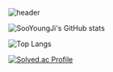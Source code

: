<!--
**SooYoungJi/SooyoungJi** is a ✨ _special_ ✨ repository because its `README.md` (this file) appears on your GitHub profile.

Here are some ideas to get you started:

- 🔭 I’m currently working on ...
- 🌱 I’m currently learning ...
- 👯 I’m looking to collaborate on ...
- 🤔 I’m looking for help with ...
- 💬 Ask me about ...
- 📫 How to reach me: ...
- 😄 Pronouns: ...
- ⚡ Fun fact: ...
-->
![header](https://capsule-render.vercel.app/api?type=waving&color=gradient&height=300&section=header&text=Welcome!!&desc=It's%20SooYoung's%20GitHub%20💻&fontSize=80&descSize=25&fontAlignY=35&fontAlign=30&descAlign=25&descAlignY=55)

![SooYoungJi's GitHub stats](https://github-readme-stats.vercel.app/api?username=SooYoungJi&show_icons=true&theme=transparent&)

![Top Langs](https://github-readme-stats.vercel.app/api/top-langs/?username=SooYoungJi&layout=compact)

[![Solved.ac Profile](http://mazassumnida.wtf/api/generate_badge?boj=jisooyoung97)](https://solved.ac/jisooyoung97)

